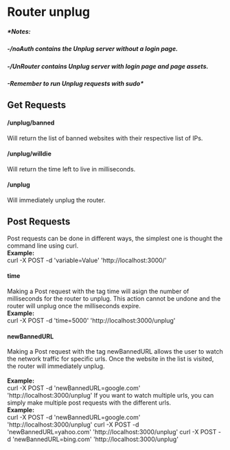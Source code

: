 # Router unplug
##### *Notes:
##### -/noAuth contains the Unplug server without a login page.
##### -/UnRouter contains Unplug server with login page and page assets. 
##### -Remember to run Unplug requests with sudo*

## Get Requests
#### /unplug/banned
Will return the list of banned websites with their respective list of IPs.

#### /unplug/willdie
Will return the time left to live in milliseconds.

#### /unplug
Will immediately unplug the router.

## Post Requests
Post requests can be done in different ways, the simplest one is thought the command line using curl. </br>
**Example:**</br>
curl -X POST -d 'variable=Value' 'http://localhost:3000/'
#### time
Making a Post request with the tag time will asign the number of milliseconds for the router to unplug. This action cannot be undone and the router will unplug once the milliseconds expire.</br>
**Example:**</br>
curl -X POST -d 'time=5000' 'http://localhost:3000/unplug'
#### newBannedURL
Making a Post request with the tag newBannedURL allows the user to watch the network traffic for specific urls. Once the website in the list is visited, the router will immediately unplug.  
</br>**Example:**</br>
curl -X POST -d 'newBannedURL=google.com' 'http://localhost:3000/unplug'
If you want to watch multiple urls, you can simply make multiple post requests with the different urls.
</br>**Example:**</br>
curl -X POST -d 'newBannedURL=google.com' 'http://localhost:3000/unplug'
curl -X POST -d 'newBannedURL=yahoo.com' 'http://localhost:3000/unplug'
curl -X POST -d 'newBannedURL=bing.com' 'http://localhost:3000/unplug'
